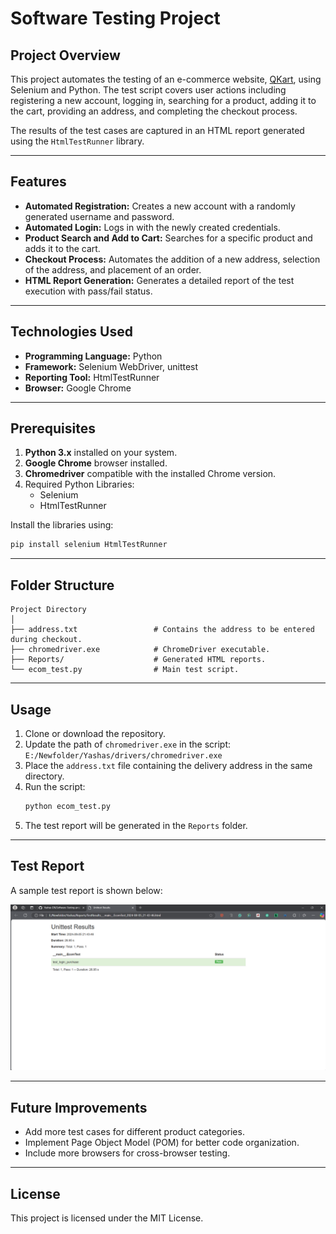 # Software Testing Project

## Project Overview
This project automates the testing of an e-commerce website, [QKart](https://crio-qkart-frontend-qa.vercel.app/), using Selenium and Python. The test script covers user actions including registering a new account, logging in, searching for a product, adding it to the cart, providing an address, and completing the checkout process.

The results of the test cases are captured in an HTML report generated using the `HtmlTestRunner` library.

---

## Features
- **Automated Registration:** Creates a new account with a randomly generated username and password.
- **Automated Login:** Logs in with the newly created credentials.
- **Product Search and Add to Cart:** Searches for a specific product and adds it to the cart.
- **Checkout Process:** Automates the addition of a new address, selection of the address, and placement of an order.
- **HTML Report Generation:** Generates a detailed report of the test execution with pass/fail status.

---

## Technologies Used
- **Programming Language:** Python
- **Framework:** Selenium WebDriver, unittest
- **Reporting Tool:** HtmlTestRunner
- **Browser:** Google Chrome

---

## Prerequisites
1. **Python 3.x** installed on your system.
2. **Google Chrome** browser installed.
3. **Chromedriver** compatible with the installed Chrome version.
4. Required Python Libraries:
   - Selenium
   - HtmlTestRunner

Install the libraries using:
```bash
pip install selenium HtmlTestRunner
```

---

## Folder Structure
```
Project Directory
│
├── address.txt                 # Contains the address to be entered during checkout.
├── chromedriver.exe            # ChromeDriver executable.
├── Reports/                    # Generated HTML reports.
└── ecom_test.py                # Main test script.
```

---

## Usage
1. Clone or download the repository.
2. Update the path of `chromedriver.exe` in the script:  
   `E:/Newfolder/Yashas/drivers/chromedriver.exe`
3. Place the `address.txt` file containing the delivery address in the same directory.
4. Run the script:
   ```bash
   python ecom_test.py
   ```
5. The test report will be generated in the `Reports` folder.

---

## Test Report
A sample test report is shown below:

![Test Report](https://raw.githubusercontent.com/Yashas-DR/Software-Testing-project/refs/heads/main/image.png)

---

## Future Improvements
- Add more test cases for different product categories.
- Implement Page Object Model (POM) for better code organization.
- Include more browsers for cross-browser testing.

---

## License
This project is licensed under the MIT License.
